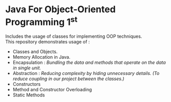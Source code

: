 # Java For Object-Oriented Programming 1<sup>st</sup>
Includes the usage of classes for implementing OOP techniques. <br>
This repository demonstrates usage of :
- Classes and Objects.
- Memory Allocation in Java.
- Encapsulation : <em> Bundling the data and methods that operate on the data in single unit. </em>
- Abstraction : <em> Reducing complexity by hiding unnecessary details. (To reduce coupling in our project between the classes.)  </em>
- Constructors
- Method and Constructor Overloading
- Static Methods
